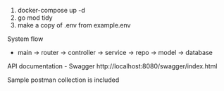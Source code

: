1. docker-compose up -d
2. go mod tidy
3. make a copy of .env from example.env


System flow
- main -> router -> controller -> service -> repo -> model -> database

API documentation - Swagger
http://localhost:8080/swagger/index.html

Sample postman collection is included
